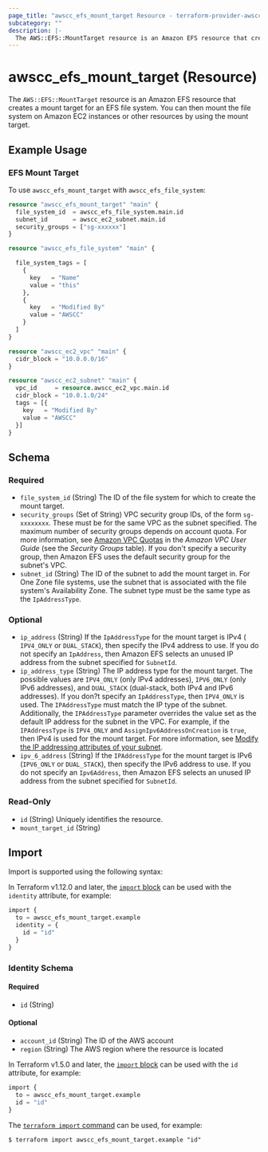 ```yaml
---
page_title: "awscc_efs_mount_target Resource - terraform-provider-awscc"
subcategory: ""
description: |-
  The AWS::EFS::MountTarget resource is an Amazon EFS resource that creates a mount target for an EFS file system. You can then mount the file system on Amazon EC2 instances or other resources by using the mount target.
---
```


# awscc_efs_mount_target (Resource)

The ``AWS::EFS::MountTarget`` resource is an Amazon EFS resource that creates a mount target for an EFS file system. You can then mount the file system on Amazon EC2 instances or other resources by using the mount target.

## Example Usage

### EFS Mount Target
To use `awscc_efs_mount_target` with `awscc_efs_file_system`:
```terraform
resource "awscc_efs_mount_target" "main" {
  file_system_id  = awscc_efs_file_system.main.id
  subnet_id       = awscc_ec2_subnet.main.id
  security_groups = ["sg-xxxxxx"]
}

resource "awscc_efs_file_system" "main" {

  file_system_tags = [
    {
      key   = "Name"
      value = "this"
    },
    {
      key   = "Modified By"
      value = "AWSCC"
    }
  ]
}

resource "awscc_ec2_vpc" "main" {
  cidr_block = "10.0.0.0/16"
}

resource "awscc_ec2_subnet" "main" {
  vpc_id     = resource.awscc_ec2_vpc.main.id
  cidr_block = "10.0.1.0/24"
  tags = [{
    key   = "Modified By"
    value = "AWSCC"
  }]
}
```

<!-- schema generated by tfplugindocs -->
## Schema

### Required

- `file_system_id` (String) The ID of the file system for which to create the mount target.
- `security_groups` (Set of String) VPC security group IDs, of the form ``sg-xxxxxxxx``. These must be for the same VPC as the subnet specified. The maximum number of security groups depends on account quota. For more information, see [Amazon VPC Quotas](https://docs.aws.amazon.com/vpc/latest/userguide/amazon-vpc-limits.html) in the *Amazon VPC User Guide* (see the *Security Groups* table). If you don't specify a security group, then Amazon EFS uses the default security group for the subnet's VPC.
- `subnet_id` (String) The ID of the subnet to add the mount target in. For One Zone file systems, use the subnet that is associated with the file system's Availability Zone. The subnet type must be the same type as the ``IpAddressType``.

### Optional

- `ip_address` (String) If the ``IpAddressType`` for the mount target is IPv4 ( ``IPV4_ONLY`` or ``DUAL_STACK``), then specify the IPv4 address to use. If you do not specify an ``IpAddress``, then Amazon EFS selects an unused IP address from the subnet specified for ``SubnetId``.
- `ip_address_type` (String) The IP address type for the mount target. The possible values are ``IPV4_ONLY`` (only IPv4 addresses), ``IPV6_ONLY`` (only IPv6 addresses), and ``DUAL_STACK`` (dual-stack, both IPv4 and IPv6 addresses). If you don?t specify an ``IpAddressType``, then ``IPV4_ONLY`` is used.
  The ``IPAddressType`` must match the IP type of the subnet. Additionally, the ``IPAddressType`` parameter overrides the value set as the default IP address for the subnet in the VPC. For example, if the ``IPAddressType`` is ``IPV4_ONLY`` and ``AssignIpv6AddressOnCreation`` is ``true``, then IPv4 is used for the mount target. For more information, see [Modify the IP addressing attributes of your subnet](https://docs.aws.amazon.com/vpc/latest/userguide/subnet-public-ip.html).
- `ipv_6_address` (String) If the ``IPAddressType`` for the mount target is IPv6 (``IPV6_ONLY`` or ``DUAL_STACK``), then specify the IPv6 address to use. If you do not specify an ``Ipv6Address``, then Amazon EFS selects an unused IP address from the subnet specified for ``SubnetId``.

### Read-Only

- `id` (String) Uniquely identifies the resource.
- `mount_target_id` (String)

## Import

Import is supported using the following syntax:

In Terraform v1.12.0 and later, the [`import` block](https://developer.hashicorp.com/terraform/language/import) can be used with the `identity` attribute, for example:

```terraform
import {
  to = awscc_efs_mount_target.example
  identity = {
    id = "id"
  }
}
```

<!-- schema generated by tfplugindocs -->
### Identity Schema

#### Required

- `id` (String)

#### Optional

- `account_id` (String) The ID of the AWS account
- `region` (String) The AWS region where the resource is located

In Terraform v1.5.0 and later, the [`import` block](https://developer.hashicorp.com/terraform/language/import) can be used with the `id` attribute, for example:

```terraform
import {
  to = awscc_efs_mount_target.example
  id = "id"
}
```

The [`terraform import` command](https://developer.hashicorp.com/terraform/cli/commands/import) can be used, for example:

```shell
$ terraform import awscc_efs_mount_target.example "id"
```
